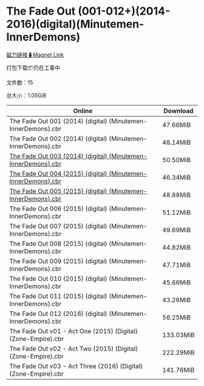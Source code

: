 # The Fade Out (001-012+)(2014-2016)(digital)(Minutemen-InnerDemons)

[磁力链接⬇Magnet Link](magnet:?xt=urn:btih:36c808ea5d0ee6e6960a749ea9e4700195886722&dn=The%20Fade%20Out%20%28001-012%2B%29%282014-2016%29%28digital%29%28Minutemen-InnerDemons%29)

打包下载📦仍在工事中

文件数：15

总大小：1.05GiB

Online | Download
--- | ---
The Fade Out 001 (2014) (digital) (Minutemen-InnerDemons).cbr | 47.66MiB
The Fade Out 002 (2014) (digital) (Minutemen-InnerDemons).cbr | 48.14MiB
[The Fade Out 003 (2014) (digital) (Minutemen-InnerDemons).cbr](https://github.com/alicewish/markdown/blob/master/comic/Fade-Out-003-2014-digital-Minutemen-InnerDemons-cbr.md) | 50.50MiB
[The Fade Out 004 (2015) (digital) (Minutemen-InnerDemons).cbr](https://github.com/alicewish/markdown/blob/master/comic/Fade-Out-004-2015-digital-Minutemen-InnerDemons-cbr.md) | 46.34MiB
[The Fade Out 005 (2015) (digital) (Minutemen-InnerDemons).cbr](https://github.com/alicewish/markdown/blob/master/comic/Fade-Out-005-2015-digital-Minutemen-InnerDemons-cbr.md) | 48.88MiB
The Fade Out 006 (2015) (digital) (Minutemen-InnerDemons).cbr | 51.12MiB
The Fade Out 007 (2015) (digital) (Minutemen-InnerDemons).cbr | 49.69MiB
The Fade Out 008 (2015) (digital) (Minutemen-InnerDemons).cbr | 44.82MiB
The Fade Out 009 (2015) (digital) (Minutemen-InnerDemons).cbr | 47.71MiB
The Fade Out 010 (2015) (digital) (Minutemen-InnerDemons).cbr | 45.66MiB
The Fade Out 011 (2015) (digital) (Minutemen-InnerDemons).cbr | 43.26MiB
The Fade Out 012 (2016) (digital) (Minutemen-InnerDemons).cbr | 56.25MiB
The Fade Out v01 - Act One (2015) (Digital) (Zone-Empire).cbr | 133.03MiB
The Fade Out v02 - Act Two (2015) (Digital) (Zone-Empire).cbr | 222.29MiB
The Fade Out v03 - Act Three (2016) (Digital) (Zone-Empire).cbr | 141.76MiB